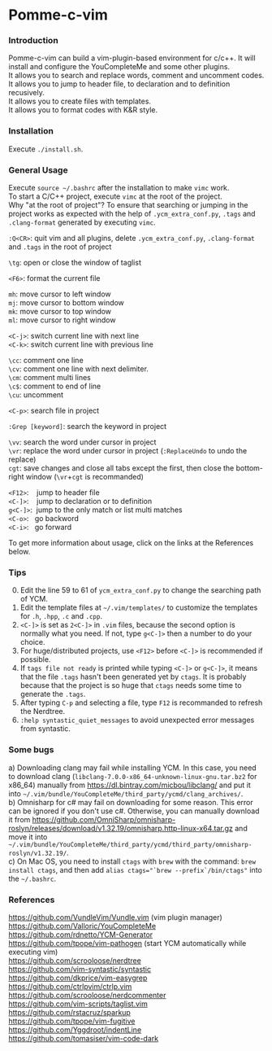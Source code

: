 Pomme-c-vim
==========================


### Introduction ###
Pomme-c-vim can build a vim-plugin-based environment for c/c++. It will install and configure the YouCompleteMe and some other plugins.<br>
It allows you to search and replace words, comment and uncomment codes.<br>
It allows you to jump to header file, to declaration and to definition recusively.<br>
It allows you to create files with templates.<br>
It allows you to format codes with K&R style.


### Installation ###
Execute `./install.sh`.<br>


### General Usage ###
Execute `source ~/.bashrc` after the installation to make `vimc` work.<br>
To start a C/C++ project, execute `vimc` at the root of the project.<br>
Why "at the root of project"? To ensure that searching or jumping in the project works as expected with the help of `.ycm_extra_conf.py`, `.tags` and `.clang-format` generated by executing `vimc`.<br>



`:Q<CR>`: quit vim and all plugins, delete `.ycm_extra_conf.py`, `.clang-format` and `.tags` in the root of project<br>

`\tg`: open or close the window of taglist<br>

`<F6>`: format the current file<br>

`mh`: move cursor to left window<br>
`mj`: move cursor to bottom window<br>
`mk`: move cursor to top window<br>
`ml`: move cursor to right window<br>

`<C-j>`: switch current line with next line<br>
`<C-k>`: switch current line with previous line<br>

`\cc`: comment one line<br>
`\cv`: comment one line with next delimiter.<br>
`\cm`: comment multi lines<br>
`\c$`: comment to end of line<br>
`\cu`: uncomment<br>

`<C-p>`: search file in project<br>

`:Grep [keyword]`: search the keyword in project<br>

`\vv`: search the word under cursor in project<br>
`\vr`: replace the word under cursor in project (`:ReplaceUndo` to undo the replace)<br>
`cgt`: save changes and close all tabs except the first, then close the bottom-right window (`\vr`+`cgt` is recommanded)<br>

`<F12>`:&nbsp;&nbsp;&nbsp; jump to header file<br>
`<C-]>`:&nbsp;&nbsp;&nbsp; jump to declaration or to definition<br>
`g<C-]>`:&nbsp; jump to the only match or list multi matches<br>
`<C-o>`:&nbsp;&nbsp; go backword<br>
`<C-i>`:&nbsp;&nbsp; go forward<br>



To get more information about usage, click on the links at the References below.


### Tips ###
0) Edit the line 59 to 61 of `ycm_extra_conf.py` to change the searching path of YCM.<br>
1) Edit the template files at `~/.vim/templates/` to customize the templates for `.h`, `.hpp`, `.c` and `.cpp`.<br>
2) `<C-]>` is set as `2<C-]>` in `.vim` files, because the second option is normally what you need. If not, type `g<C-]>` then a number to do your choice.<br>
3) For huge/distributed projects, use `<F12>` before `<C-]>` is recommended if possible.<br>
4) If `tags file not ready` is printed while typing `<C-]>` or `g<C-]>`, it means that the file `.tags` hasn't been generated yet by `ctags`. It is probably because that the project is so huge that `ctags` needs some time to generate the `.tags`.<br>
5) After typing `C-p` and selecting a file, type `F12` is recommanded to refresh the Nerdtree.<br>
6) `:help syntastic_quiet_messages` to avoid unexpected error messages from syntastic.


### Some bugs ###
a) Downloading clang may fail while installing YCM. In this case, you need to download clang (`libclang-7.0.0-x86_64-unknown-linux-gnu.tar.bz2` for x86_64) manually from https://dl.bintray.com/micbou/libclang/ and put it into `~/.vim/bundle/YouCompleteMe/third_party/ycmd/clang_archives/`.<br>
b) Omnisharp for c# may fail on downloading for some reason. This error can be ignored if you don't use c#. Otherwise, you can manually download it from https://github.com/OmniSharp/omnisharp-roslyn/releases/download/v1.32.19/omnisharp.http-linux-x64.tar.gz and move it into `~/.vim/bundle/YouCompleteMe/third_party/ycmd/third_party/omnisharp-roslyn/v1.32.19/`.<br>
c) On Mac OS, you need to install `ctags` with `brew` with the command: `brew install ctags`, and then add ``alias ctags="`brew --prefix`/bin/ctags"`` into the `~/.bashrc`.



### References ###
https://github.com/VundleVim/Vundle.vim (vim plugin manager)<br>
https://github.com/Valloric/YouCompleteMe<br>
https://github.com/rdnetto/YCM-Generator<br>
https://github.com/tpope/vim-pathogen (start YCM automatically while executing vim)<br>
https://github.com/scrooloose/nerdtree<br>
https://github.com/vim-syntastic/syntastic<br>
https://github.com/dkprice/vim-easygrep<br>
https://github.com/ctrlpvim/ctrlp.vim<br>
https://github.com/scrooloose/nerdcommenter<br>
https://github.com/vim-scripts/taglist.vim<br>
https://github.com/rstacruz/sparkup<br>
https://github.com/tpope/vim-fugitive<br>
https://github.com/Yggdroot/indentLine<br>
https://github.com/tomasiser/vim-code-dark<br>
